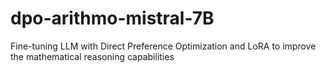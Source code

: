 # dpo-arithmo-mistral-7B
Fine-tuning LLM with Direct Preference Optimization and LoRA to improve the mathematical reasoning capabilities
